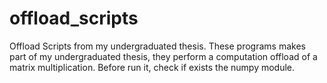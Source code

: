 # offload_scripts
Offload Scripts from my undergraduated thesis.
These programs makes part of my undergraduated thesis, they perform a computation offload of a matrix 
multiplication. Before run it, check if exists the numpy module.

